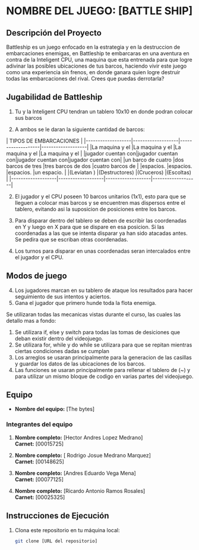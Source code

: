 # NOMBRE DEL JUEGO: [BATTLE SHIP]

## Descripción del Proyecto

Battleship es un juego enfocado en la estrategia y en la destruccion de embarcaciones enemigas, en Battleship te embarcaras en una aventura en contra de la Inteligent CPU, una maquina que esta entrenada para que logre adivinar las posibles ubicaciones de tus barcos, haciendo vivir este juego como una experiencia sin frenos, en donde ganara quien logre destruir todas las embarcaciones del rival. Crees que puedas derrotarla?

## Jugabilidad de Battleship

1. Tu y la Inteligent CPU tendran un tablero 10x10 en donde podran colocar sus barcos

2. A ambos se le daran la siguiente cantidad de barcos:
  
|                               TIPOS DE EMBARCACIONES                          |
|-------------------|-------------------|-------------------|-------------------|
|La maquina  y el   |La maquina y el    |La maquina y el    |La maquina y el    |
|jugador cuentan con|jugador cuentan con|jugador cuentan con|jugador cuentan con|
|un barco de cuatro |dos barcos de tres |tres barcos de dos |cuatro barcos de   |
|espacios.          |espacios.          |espacios.          |un espacio.        |
|(Leviatan      )   |(Destructores)     |(Cruceros)         |(Escoltas)         |
|-------------------|-------------------|-------------------|-------------------|

2. El jugador y el CPU poseen 10 barcos unitarios (1x1), esto para que se lleguen a colocar mas barcos y se encuentren mas dispersos entre el tablero, evitando asi la suposicion de posiciones entre los barcos.

3. Para disparar dentro del tablero se deben de escribir las coordenadas en Y y luego en X para que se dispare en esa posicion. Si las coordenadas a las que se intenta disparar ya han sido atacadas antes. Se pedira que se escriban otras coordenadas.

4. Los turnos para disparar en unas coordenadas seran intercalados entre el jugador y el CPU.

## Modos de juego





4. Los jugadores marcan en su tablero de ataque los resultados para hacer seguimiento de sus intentos y aciertos.
5. Gana el jugador que primero hunde toda la flota enemiga.


Se utilizaran todas las mecanicas vistas durante el curso, las cuales las detallo mas a fondo:

1. Se utilizara if, else y switch para todas las tomas de desiciones que deban existir dentro del videojuego.
2. Se utilizara for, while y do while se utilizara para que se repitan mientras ciertas condiciones dadas se cumplan
3. Los arreglos se usaran principalmente para la generacion de las casillas y guardar los datos de las ubicaciones de los barcos.
4. Las funciones se usaran principalmente para rellenar el tablero de (~) y para utilizar un mismo bloque de codigo en varias partes del videojuego.

## Equipo

- **Nombre del equipo:** [The bytes]

### Integrantes del equipo

1. **Nombre completo:** [Hector Andres Lopez Medrano]  
   **Carnet:** [00015725]

2. **Nombre completo:** [ Rodrigo Josue Medrano Marquez]  
   **Carnet:** [00148625]

3. **Nombre completo:** [Andres Eduardo Vega Mena]  
   **Carnet:** [00077125]

4. **Nombre completo:** [Ricardo Antonio Ramos Rosales]  
   **Carnet:** [00025325]


## Instrucciones de Ejecución

1. Clona este repositorio en tu máquina local:
   ```bash
   git clone [URL del repositorio]
